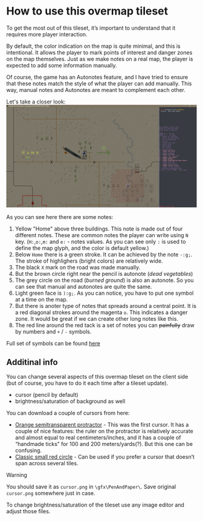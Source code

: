 # How to use this overmap tileset

To get the most out of this tileset, it’s important to understand that it requires more player interaction.

By default, the color indication on the map is quite minimal, and this is intentional. It allows the player to mark points of interest and danger zones on the map themselves. Just as we make notes on a real map, the player is expected to add some information manually.

Of course, the game has an Autonotes feature, and I have tried to ensure that these notes match the style of what the player can add manually. This way, manual notes and Autonotes are meant to complement each other.

Let's take a closer look:
![screenshot](./images/notes_screenshot.png)

As you can see here there are some notes:

1) Yellow "Home" above three buildings. This note is made out of four different notes. These are common notes the player can write using `N` key.
(`H:`,`o:`,`m:` and `e:` - notes values. As you can see only `:` is used to define the map glyph, and the color is default yellow.)
2) Below `Home` there is a green stroke. It can be achieved by the note `-:g;`. The stroke of highlighers (bright colors) are relatively wide.
3) The black `X` mark on the road was made manually.
4) But the brown circle right near the pencil is autonote (*dead vegetables*)
5) The grey circle on the road (*burned ground*) is also an autonote. So you can see that manual and autonotes are quite the same.
6) Light green face is `):g;`. As you can notice, you have to put one symbol at a time on the map.
7) But there is anoter type of notes that spreads around a central point. It is a red diagonal strokes around the magenta `o`. This indicates a danger zone. It would be great if we can create other long notes like this.
8) The red line around the red tack is a set of notes you can ~~painfully~~ draw by numbers and `+` / `-` symbols.

Full set of symbols can be found [here](./fallback.md#fallback-additional-features)

## Additinal info

You can change several aspects of this overmap tileset on the client side (but of course, you have to do it each time after a tileset update).

- cursor (pencil by default)
- brightness/saturation of background as well

You can download a couple of cursors from here:

- [Orange semitransparent protractor](./images/cursor_protractor.png) - This was the first cursor. It has a couple of nice features: the ruler on the protractor is relatively accurate and almost equal to real centimeters/inches, and it has a couple of “handmade ticks” for 100 and 200 meters/yards(?). But this one can be confusing.
- [Classic small red circle](./images/cursor_circle.png) - Can be used if you prefer a cursor that doesn’t span across several tiles.

> [!WARNING]
> You should save it as `cursor.png` in `\gfx\PenAndPaper\`. Save original `cursor.png` somewhere just in case.

To change brightness/saturation of the tileset use any image editor and adjust those files.
